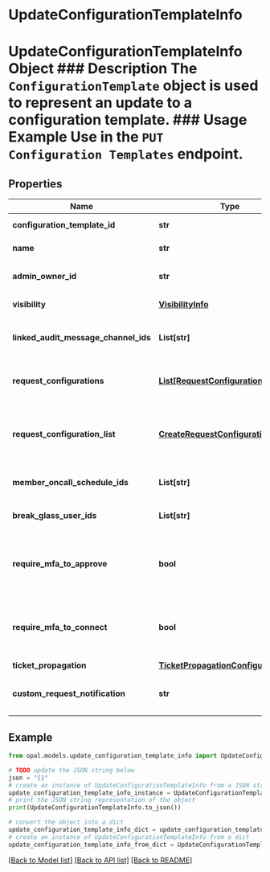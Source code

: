 # UpdateConfigurationTemplateInfo

# UpdateConfigurationTemplateInfo Object ### Description The `ConfigurationTemplate` object is used to represent an update to a configuration template.  ### Usage Example Use in the `PUT Configuration Templates` endpoint.

## Properties

Name | Type | Description | Notes
------------ | ------------- | ------------- | -------------
**configuration_template_id** | **str** | The ID of the configuration template. | 
**name** | **str** | The name of the configuration template. | [optional] 
**admin_owner_id** | **str** | The ID of the owner of the configuration template. | [optional] 
**visibility** | [**VisibilityInfo**](VisibilityInfo.md) | The visibility info of the configuration template. | [optional] 
**linked_audit_message_channel_ids** | **List[str]** | The IDs of the audit message channels linked to the configuration template. | [optional] 
**request_configurations** | [**List[RequestConfiguration]**](RequestConfiguration.md) | The request configuration list linked to the configuration template. | [optional] 
**request_configuration_list** | [**CreateRequestConfigurationInfoList**](CreateRequestConfigurationInfoList.md) | The request configuration list linked to the configuration template. Deprecated in favor of &#x60;request_configurations&#x60;. | [optional] 
**member_oncall_schedule_ids** | **List[str]** | The IDs of the on-call schedules linked to the configuration template. | [optional] 
**break_glass_user_ids** | **List[str]** | The IDs of the break glass users linked to the configuration template. | [optional] 
**require_mfa_to_approve** | **bool** | A bool representing whether or not to require MFA for reviewers to approve requests for this configuration template. | [optional] 
**require_mfa_to_connect** | **bool** | A bool representing whether or not to require MFA to connect to resources associated with this configuration template. | [optional] 
**ticket_propagation** | [**TicketPropagationConfiguration**](TicketPropagationConfiguration.md) |  | [optional] 
**custom_request_notification** | **str** | Custom request notification sent upon request approval for this configuration template. | [optional] 

## Example

```python
from opal.models.update_configuration_template_info import UpdateConfigurationTemplateInfo

# TODO update the JSON string below
json = "{}"
# create an instance of UpdateConfigurationTemplateInfo from a JSON string
update_configuration_template_info_instance = UpdateConfigurationTemplateInfo.from_json(json)
# print the JSON string representation of the object
print(UpdateConfigurationTemplateInfo.to_json())

# convert the object into a dict
update_configuration_template_info_dict = update_configuration_template_info_instance.to_dict()
# create an instance of UpdateConfigurationTemplateInfo from a dict
update_configuration_template_info_from_dict = UpdateConfigurationTemplateInfo.from_dict(update_configuration_template_info_dict)
```
[[Back to Model list]](../README.md#documentation-for-models) [[Back to API list]](../README.md#documentation-for-api-endpoints) [[Back to README]](../README.md)


